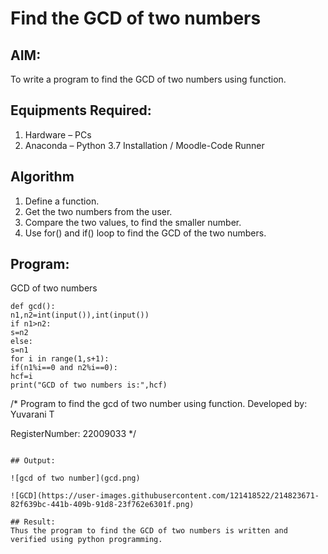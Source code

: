 # Find the GCD of two numbers

## AIM:
To write a program to find the GCD of two numbers using function.

## Equipments Required:
1. Hardware – PCs
2. Anaconda – Python 3.7 Installation / Moodle-Code Runner

## Algorithm
1. Define a function.
2. Get the two numbers from the user.
3. Compare the two values, to find the smaller number.
4. Use for() and if() loop to find the GCD of the two numbers.

## Program:
GCD of two numbers
```
def gcd():
n1,n2=int(input()),int(input())
if n1>n2:
s=n2
else:
s=n1
for i in range(1,s+1):
if(n1%i==0 and n2%i==0):
hcf=i
print("GCD of two numbers is:",hcf)
```
/*
Program to find the gcd of two number using function.
Developed by: Yuvarani T

RegisterNumber:  22009033
*/
```

## Output:

![gcd of two number](gcd.png)

![GCD](https://user-images.githubusercontent.com/121418522/214823671-82f639bc-441b-409b-91d8-23f762e6301f.png)

## Result:
Thus the program to find the GCD of two numbers is written and verified using python programming.
